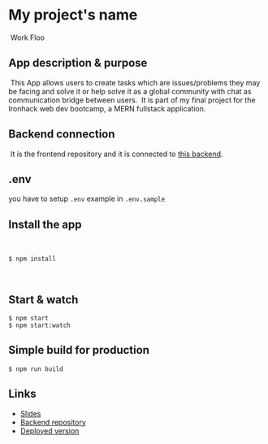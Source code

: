 # My project's name

​ Work Floo

## App description & purpose

​
This App allows users to create tasks which are issues/problems they may be facing and solve it or help solve it as a global community with chat as communication bridge between users.
​
It is part of my final project for the Ironhack web dev bootcamp, a MERN fullstack application.
​

## Backend connection

​
It is the frontend repository and it is connected to [this backend](https://github.com/tmg-m/Work-Floo-BE).

## .env

you have to setup `.env` example in `.env.sample`
​

## Install the app

​

```
$ npm install
```

​

## Start & watch

```
$ npm start
$ npm start:watch
```

## Simple build for production

```
$ npm run build
```

## Links

- [Slides](https://slides.com/mahendra-t/deck-ec6450)
- [Backend repository](https://github.com/tmg-m/Work-Floo-BE)
- [Deployed version](https://workfloo.netlify.app)
